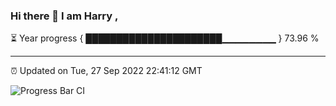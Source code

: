 ### Hi there 👋 I am Harry , 

⏳ Year progress { ██████████████████████▁▁▁▁▁▁▁▁ } 73.96 %

---

⏰ Updated on Tue, 27 Sep 2022 22:41:12 GMT

![Progress Bar CI](https://github.com/duykhang68/duykhang68/workflows/Progress%20Bar%20CI/badge.svg)

